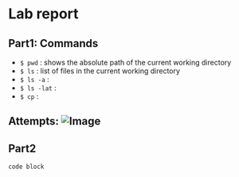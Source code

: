 # Lab report
## Part1: Commands
* `$ pwd` : shows the absolute path of the current working directory
* `$ ls` : list of files in the current working directory
* `$ ls -a` : 
* `$ ls -lat` :
* `$ cp` :

Attempts:
![Image](<img width="1121" alt="截屏2023-01-11 11 59 47" src="https://user-images.githubusercontent.com/122485565/211912617-c5f331a0-1715-474b-97e3-c7d819f35aa6.png">)
---
## Part2
```
code block
```
